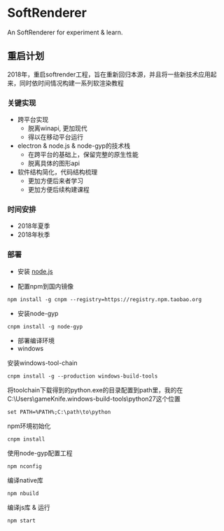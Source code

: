 # SoftRenderer
An SoftRenderer for experiment &amp; learn.

## 重启计划
2018年，重启softrender工程，旨在重新回归本源，并且将一些新技术应用起来，同时依时间情况构建一系列软渲染教程

### 关键实现
* 跨平台实现
  * 脱离winapi, 更加现代
  * 得以在移动平台运行
* electron & node.js & node-gyp的技术栈 
  * 在跨平台的基础上，保留完整的原生性能
  * 脱离具体的图形api
* 软件结构简化，代码结构梳理
  * 更加方便后来者学习
  * 更加方便后续构建课程

### 时间安排
* 2018年夏季
* 2018年秋季

### 部署

* 安装 [node.js](https://nodejs.org)

* 配置npm到国内镜像

```
npm install -g cnpm --registry=https://registry.npm.taobao.org
```

* 安装node-gyp

```
cnpm install -g node-gyp
```

* 部署编译环境
* windows

安装windows-tool-chain

```
cnpm install -g --production windows-build-tools
```

将toolchain下载得到的python.exe的目录配置到path里，我的在C:\Users\gameKnife\.windows-build-tools\python27这个位置

```
set PATH=%PATH%;C:\path\to\python
```




npm环境初始化

```
cnpm install
```

使用node-gyp配置工程

```
npm nconfig
```

编译native库

```
npm nbuild
```

编译js库 & 运行

```
npm start
```
